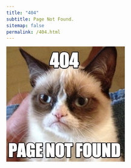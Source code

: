 ```yaml
---
title: "404"
subtitle: Page Not Found.
sitemap: false
permalink: /404.html
---
```


<img src="/assets/404.jpg" class="img-fluid center-block">
